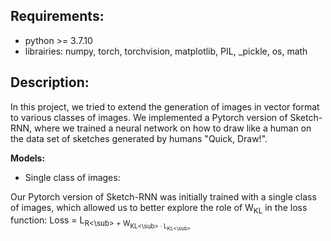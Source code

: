 ## Requirements: 

- python >= 3.7.10
- librairies: numpy, torch, torchvision, matplotlib, PIL, _pickle, os, math

## Description: 

In this project, we tried to extend the generation of images in vector format to various classes of images. We implemented a Pytorch version of Sketch-RNN, where we trained a neural network on how to draw like a human on the data set of sketches generated by humans "Quick, Draw!". 

__Models:__

- Single class of images: 

Our Pytorch version of Sketch-RNN was initially trained with a single class of images, which allowed us to better explore the role of W<sub>KL</sub> in the loss function:  Loss = L<sub>R<\sub> + W<sub>KL<\sub> · L<sub>KL<\sub>



